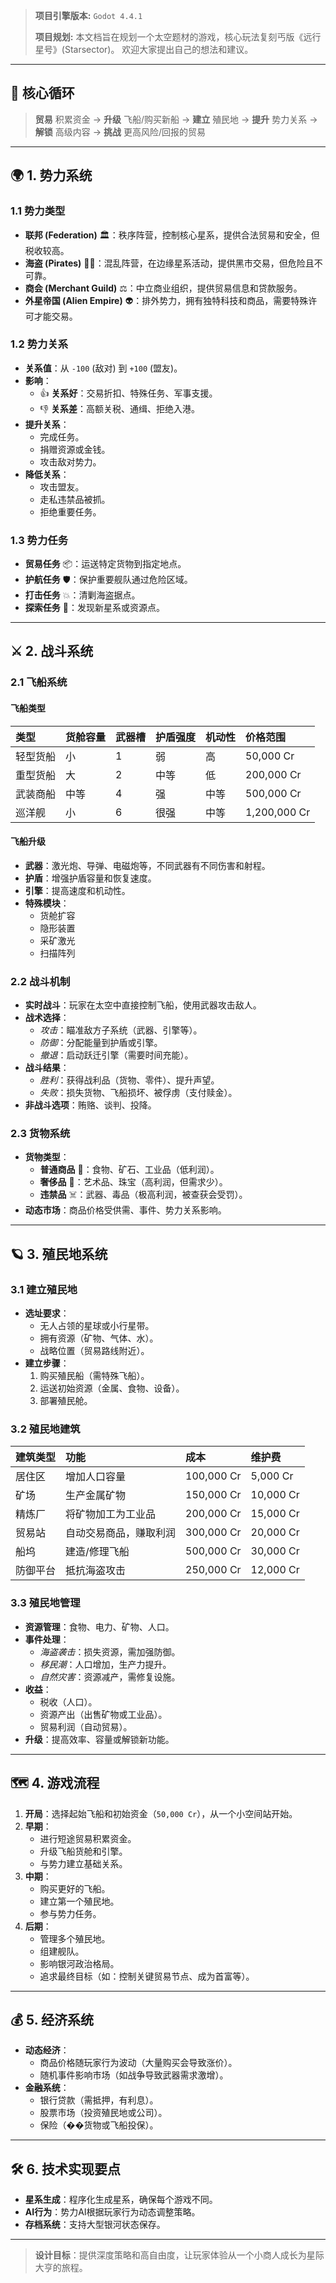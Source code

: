 > **项目引擎版本:** `Godot 4.4.1`
>
> **项目规划:**
> 本文档旨在规划一个太空题材的游戏，核心玩法复刻丐版《远行星号》(Starsector)。
> 欢迎大家提出自己的想法和建议。

---

## 🚀 核心循环

> **贸易** 积累资金 → **升级** 飞船/购买新船 → **建立** 殖民地 → **提升** 势力关系 → **解锁** 高级内容 → **挑战** 更高风险/回报的贸易

---

## 🌍 1. 势力系统

### 1.1 势力类型
-   **联邦 (Federation)** 🏛️：秩序阵营，控制核心星系，提供合法贸易和安全，但税收较高。
-   **海盗 (Pirates)** 🏴‍☠️：混乱阵营，在边缘星系活动，提供黑市交易，但危险且不可靠。
-   **商会 (Merchant Guild)** ⚖️：中立商业组织，提供贸易信息和贷款服务。
-   **外星帝国 (Alien Empire)** 👽：排外势力，拥有独特科技和商品，需要特殊许可才能交易。

### 1.2 势力关系
-   **关系值**：从 `-100` (敌对) 到 `+100` (盟友)。
-   **影响**：
    -   👍 **关系好**：交易折扣、特殊任务、军事支援。
    -   👎 **关系差**：高额关税、通缉、拒绝入港。
-   **提升关系**：
    -   完成任务。
    -   捐赠资源或金钱。
    -   攻击敌对势力。
-   **降低关系**：
    -   攻击盟友。
    -   走私违禁品被抓。
    -   拒绝重要任务。

### 1.3 势力任务
-   **贸易任务** 📦：运送特定货物到指定地点。
-   **护航任务** 🛡️：保护重要舰队通过危险区域。
-   **打击任务** 💥：清剿海盗据点。
-   **探索任务** 🔭：发现新星系或资源点。

---

## ⚔️ 2. 战斗系统

### 2.1 飞船系统

#### 飞船类型
| 类型 | 货舱容量 | 武器槽 | 护盾强度 | 机动性 | 价格范围 |
| :--- | :--- | :--- | :--- | :--- | :--- |
| 轻型货船 | 小 | 1 | 弱 | 高 | 50,000 Cr |
| 重型货船 | 大 | 2 | 中等 | 低 | 200,000 Cr |
| 武装商船 | 中等 | 4 | 强 | 中等 | 500,000 Cr |
| 巡洋舰 | 小 | 6 | 很强 | 中等 | 1,200,000 Cr |

#### 飞船升级
-   **武器**：激光炮、导弹、电磁炮等，不同武器有不同伤害和射程。
-   **护盾**：增强护盾容量和恢复速度。
-   **引擎**：提高速度和机动性。
-   **特殊模块**：
    -   货舱扩容
    -   隐形装置
    -   采矿激光
    -   扫描阵列

### 2.2 战斗机制
-   **实时战斗**：玩家在太空中直接控制飞船，使用武器攻击敌人。
-   **战术选择**：
    -   *攻击*：瞄准敌方子系统（武器、引擎等）。
    -   *防御*：分配能量到护盾或引擎。
    -   *撤退*：启动跃迁引擎（需要时间充能）。
-   **战斗结果**：
    -   *胜利*：获得战利品（货物、零件）、提升声望。
    -   *失败*：损失货物、飞船损坏、被俘虏（支付赎金）。
-   **非战斗选项**：贿赂、谈判、投降。

### 2.3 货物系统
-   **货物类型**：
    -   **普通商品** 🥫：食物、矿石、工业品（低利润）。
    -   **奢侈品** 💎：艺术品、珠宝（高利润，但需求少）。
    -   **违禁品** ☠️：武器、毒品（极高利润，被查获会受罚）。
-   **动态市场**：商品价格受供需、事件、势力关系影响。

---

## 🪐 3. 殖民地系统

### 3.1 建立殖民地
-   **选址要求**：
    -   无人占领的星球或小行星带。
    -   拥有资源（矿物、气体、水）。
    -   战略位置（贸易路线附近）。
-   **建立步骤**：
    1.  购买殖民船（需特殊飞船）。
    2.  运送初始资源（金属、食物、设备）。
    3.  部署殖民舱。

### 3.2 殖民地建筑
| 建筑类型 | 功能 | 成本 | 维护费 |
| :--- | :--- | :--- | :--- |
| 居住区 | 增加人口容量 | 100,000 Cr | 5,000 Cr |
| 矿场 | 生产金属矿物 | 150,000 Cr | 10,000 Cr |
| 精炼厂 | 将矿物加工为工业品 | 200,000 Cr | 15,000 Cr |
| 贸易站 | 自动交易商品，赚取利润 | 300,000 Cr | 20,000 Cr |
| 船坞 | 建造/修理飞船 | 500,000 Cr | 30,000 Cr |
| 防御平台 | 抵抗海盗攻击 | 250,000 Cr | 12,000 Cr |

### 3.3 殖民地管理
-   **资源管理**：食物、电力、矿物、人口。
-   **事件处理**：
    -   *海盗袭击*：损失资源，需加强防御。
    -   *移民潮*：人口增加，生产力提升。
    -   *自然灾害*：资源减产，需修复设施。
-   **收益**：
    -   税收（人口）。
    -   资源产出（出售矿物或工业品）。
    -   贸易利润（自动贸易）。
-   **升级**：提高效率、容量或解锁新功能。

---

## 🗺️ 4. 游戏流程

1.  **开局**：选择起始飞船和初始资金（`50,000 Cr`），从一个小空间站开始。
2.  **早期**：
    -   进行短途贸易积累资金。
    -   升级飞船货舱和引擎。
    -   与势力建立基础关系。
3.  **中期**：
    -   购买更好的飞船。
    -   建立第一个殖民地。
    -   参与势力任务。
4.  **后期**：
    -   管理多个殖民地。
    -   组建舰队。
    -   影响银河政治格局。
    -   追求最终目标（如：控制关键贸易节点、成为首富等）。

---

## 💰 5. 经济系统

-   **动态经济**：
    -   商品价格随玩家行为波动（大量购买会导致涨价）。
    -   随机事件影响市场（如战争导致武器需求激增）。
-   **金融系统**：
    -   银行贷款（需抵押，有利息）。
    -   股票市场（投资殖民地或公司）。
    -   保险（��货物或飞船投保）。

---

## 🛠️ 6. 技术实现要点

-   **星系生成**：程序化生成星系，确保每个游戏不同。
-   **AI行为**：势力AI根据玩家行为动态调整策略。
-   **存档系统**：支持大型银河状态保存。

---

> **设计目标**：提供深度策略和高自由度，让玩家体验从一个小商人成长为星际大亨的旅程。